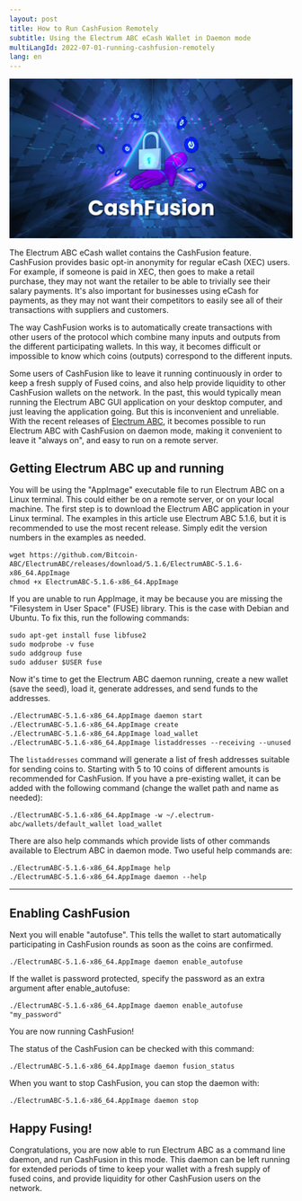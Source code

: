 ```yaml
---
layout: post
title: How to Run CashFusion Remotely
subtitle: Using the Electrum ABC eCash Wallet in Daemon mode
multiLangId: 2022-07-01-running-cashfusion-remotely
lang: en
---
```


![CashFusion for eCash](/img/CashFusion-graphic.jpg "CashFusion for eCash")

The Electrum ABC eCash wallet contains the CashFusion feature. CashFusion provides basic opt-in anonymity for regular eCash (XEC) users. For example, if someone is paid in XEC, then goes to make a retail purchase, they may not want the retailer to be able to trivially see their salary payments. It's also important for businesses using eCash for payments, as they may not want their competitors to easily see all of their transactions with suppliers and customers.

The way CashFusion works is to automatically create transactions with other users of the protocol which combine many inputs and outputs from the different participating wallets. In this way, it becomes difficult or impossible to know which coins (outputs) correspond to the different inputs.

Some users of CashFusion like to leave it running continuously in order to keep a fresh supply of Fused coins, and also help provide liquidity to other CashFusion wallets on the network. In the past, this would typically mean running the Electrum ABC GUI application on your desktop computer, and just leaving the application going. But this is inconvenient and unreliable. With the recent releases of [Electrum ABC](https://bitcoinabc.org/electrum/), it becomes possible to run Electrum ABC with CashFusion on daemon mode, making it convenient to leave it "always on", and easy to run on a remote server.

## Getting Electrum ABC up and running
 
You will be using the "AppImage" executable file to run Electrum ABC on a Linux terminal. This could either be on a remote server, or on your local machine. The first step is to download the Electrum ABC application in your Linux terminal. The examples in this article use Electrum ABC 5.1.6, but it is recommended to use the most recent release. Simply edit the version numbers in the examples as needed.

```
wget https://github.com/Bitcoin-ABC/ElectrumABC/releases/download/5.1.6/ElectrumABC-5.1.6-x86_64.AppImage
chmod +x ElectrumABC-5.1.6-x86_64.AppImage
```

If you are unable to run AppImage, it may be because you are missing the "Filesystem in User Space" (FUSE) library. This is the case with Debian and Ubuntu. To fix this, run the following commands:

```
sudo apt-get install fuse libfuse2
sudo modprobe -v fuse
sudo addgroup fuse
sudo adduser $USER fuse
```

Now it's time to get the Electrum ABC daemon running, create a new wallet (save the seed), load it, generate addresses, and send funds to the addresses.

```
./ElectrumABC-5.1.6-x86_64.AppImage daemon start
./ElectrumABC-5.1.6-x86_64.AppImage create
./ElectrumABC-5.1.6-x86_64.AppImage load_wallet
./ElectrumABC-5.1.6-x86_64.AppImage listaddresses --receiving --unused
```

The `listaddresses` command will generate a list of fresh addresses suitable for sending coins to.
Starting with 5 to 10 coins of different amounts is recommended for CashFusion.
If you have a pre-existing wallet, it can be added with the following command (change the wallet path and name as needed):

```
./ElectrumABC-5.1.6-x86_64.AppImage -w ~/.electrum-abc/wallets/default_wallet load_wallet
```

There are also help commands which provide lists of other commands available to Electrum ABC in daemon mode. Two useful help commands are:

```
./ElectrumABC-5.1.6-x86_64.AppImage help
./ElectrumABC-5.1.6-x86_64.AppImage daemon --help
```

---

## Enabling CashFusion

Next you will enable "autofuse". This tells the wallet to start automatically participating in CashFusion rounds as soon as the coins are confirmed.

```
./ElectrumABC-5.1.6-x86_64.AppImage daemon enable_autofuse 
```
 
If the wallet is password protected, specify the password as an extra argument after enable_autofuse:

```
./ElectrumABC-5.1.6-x86_64.AppImage daemon enable_autofuse  "my_password"
```
 
You are now running CashFusion!

The status of the CashFusion can be checked with this command:

```
./ElectrumABC-5.1.6-x86_64.AppImage daemon fusion_status
```

When you want to stop CashFusion, you can stop the daemon with:

```
./ElectrumABC-5.1.6-x86_64.AppImage daemon stop
```

## Happy Fusing!

Congratulations, you are now able to run Electrum ABC as a command line daemon, and run CashFusion in this mode.
This daemon can be left running for extended periods of time to keep your wallet with a fresh supply of fused coins, and provide liquidity for other CashFusion users on the network.
